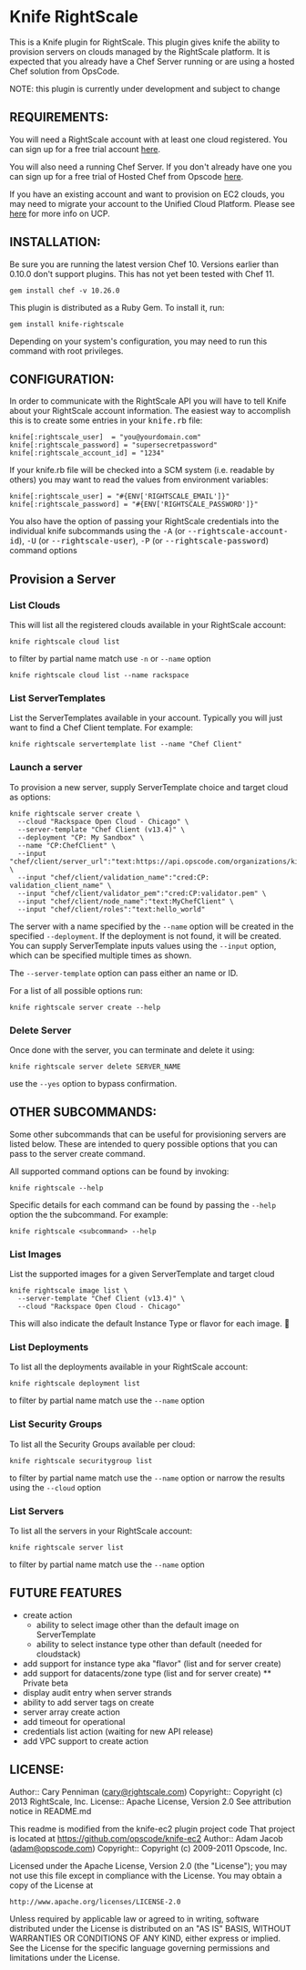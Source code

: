 # Knife RightScale

This is a Knife plugin for RightScale. This plugin gives knife the ability to
provision servers on clouds managed by the RightScale platform.  It is expected
that you already have a Chef Server running or are using a hosted Chef solution
from OpsCode.

NOTE: this plugin is currently under development and subject to change

## REQUIREMENTS:

You will need a RightScale account with at least one cloud registered.  You can
sign up for a free trial account [here](https://www.rightscale.com).

You will also need a running Chef Server.  If you don't already have one you can
sign up for a free trial of Hosted Chef from Opscode [here](http://www.opscode.com/hosted-chef/).

If you have an existing account and want to provision on EC2 clouds, you may need to migrate your account to the Unified Cloud Platform. Please see [here](http://support.rightscale.com/Announcements/2013-09-20_Unified_Cloud_Platform_Migration_Details) for more info on UCP.

## INSTALLATION:

Be sure you are running the latest version Chef 10. Versions earlier than 0.10.0
don't support plugins.  This has not yet been tested with Chef 11.

    gem install chef -v 10.26.0

This plugin is distributed as a Ruby Gem. To install it, run:

    gem install knife-rightscale

Depending on your system's configuration, you may need to run this command with
root privileges.

## CONFIGURATION:

In order to communicate with the RightScale API you will have to tell Knife
about your RightScale account information.  The easiest way to accomplish this
is to create some entries in your <tt>knife.rb</tt> file:

    knife[:rightscale_user]  = "you@yourdomain.com"
    knife[:rightscale_password] = "supersecretpassword"
    knife[:rightscale_account_id] = "1234"

If your knife.rb file will be checked into a SCM system (i.e. readable by others)
you may want to read the values from environment variables:

    knife[:rightscale_user] = "#{ENV['RIGHTSCALE_EMAIL']}"
    knife[:rightscale_password] = "#{ENV['RIGHTSCALE_PASSWORD']}"

You also have the option of passing your RightScale credentials into the
individual knife subcommands using the <tt>-A</tt> (or <tt>--rightscale-account-id</tt>),
<tt>-U</tt> (or <tt>--rightscale-user</tt>), <tt>-P</tt> (or <tt>--rightscale-password</tt>) command options

## Provision a Server

### List Clouds
This will list all the registered clouds available in your RightScale account:

    knife rightscale cloud list

to filter by partial name match use ```-n``` or ```--name``` option

    knife rightscale cloud list --name rackspace

### List ServerTemplates
List the ServerTemplates available in your account.  Typically you will just want to find a Chef Client template.  For example:

    knife rightscale servertemplate list --name "Chef Client"

### Launch a server
To provision a new server, supply ServerTemplate choice and target cloud as options:

    knife rightscale server create \
      --cloud "Rackspace Open Cloud - Chicago" \
      --server-template "Chef Client (v13.4)" \
      --deployment "CP: My Sandbox" \
      --name "CP:ChefClient" \
      --input "chef/client/server_url":"text:https://api.opscode.com/organizations/kindsol" \
      --input "chef/client/validation_name":"cred:CP: validation_client_name" \
      --input "chef/client/validator_pem":"cred:CP:validator.pem" \
      --input "chef/client/node_name":"text:MyChefClient" \
      --input "chef/client/roles":"text:hello_world"

The server with a name specified by the ```--name``` option will be created in the specified ```--deployment```.  If the deployment is not found, it will be created.  You can supply ServerTemplate inputs values using the ```--input``` option, which can be specified multiple times as shown.

The ```--server-template``` option can pass either an name or ID.

For a list of all possible options run:

    knife rightscale server create --help

### Delete Server
Once done with the server, you can terminate and delete it using:

    knife rightscale server delete SERVER_NAME

use the ```--yes``` option to bypass confirmation.


## OTHER SUBCOMMANDS:

Some other subcommands that can be useful for provisioning servers are listed
below.  These are intended to query possible options that you can pass to the
server create command.

All supported command options can be found by invoking:

    knife rightscale --help

Specific details for each command can be found by passing the ```--help```
option the the subcommand.  For example:

    knife rightscale <subcommand> --help


### List Images
List the supported images for a given ServerTemplate and target cloud

    knife rightscale image list \
      --server-template "Chef Client (v13.4)" \
      --cloud "Rackspace Open Cloud - Chicago"

This will also indicate the default Instance Type or flavor for each image.


### List Deployments
To list all the deployments available in your RightScale account:

    knife rightscale deployment list

to filter by partial name match use the ```--name``` option


### List Security Groups
To list all the Security Groups available per cloud:

    knife rightscale securitygroup list

to filter by partial name match use the ```--name``` option or narrow the
results using the ```--cloud``` option


### List Servers
To list all the servers in your RightScale account:

    knife rightscale server list

to filter by partial name match use the ```--name``` option


## FUTURE FEATURES
 * create action
   * ability to select image other than the default image on ServerTemplate
   * ability to select instance type other than default (needed for cloudstack)
 * add support for instance type aka "flavor" (list and for server create)
 * add support for datacents/zone type (list and for server create)
 ** Private beta
 * display audit entry when server strands
 * ability to add server tags on create
 * server array create action
 * add timeout for operational
 * credentials list action (waiting for new API release)
 * add VPC support to create action


## LICENSE:

Author:: Cary Penniman (<cary@rightscale.com>)
Copyright:: Copyright (c) 2013 RightScale, Inc.
License:: Apache License, Version 2.0
See attribution notice in README.md

This readme is modified from the knife-ec2 plugin project code
That project is located at https://github.com/opscode/knife-ec2
Author:: Adam Jacob (<adam@opscode.com>)
Copyright:: Copyright (c) 2009-2011 Opscode, Inc.

Licensed under the Apache License, Version 2.0 (the "License");
you may not use this file except in compliance with the License.
You may obtain a copy of the License at

    http://www.apache.org/licenses/LICENSE-2.0

Unless required by applicable law or agreed to in writing, software
distributed under the License is distributed on an "AS IS" BASIS,
WITHOUT WARRANTIES OR CONDITIONS OF ANY KIND, either express or implied.
See the License for the specific language governing permissions and
limitations under the License.
